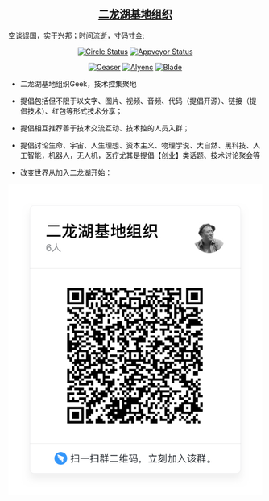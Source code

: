 <h2 align="center">
    <a href="http://www.twodragonlake.com/">二龙湖基地组织</a>
</h2>

空谈误国，实干兴邦；时间流逝，寸码寸金;

<p align="center">
  <a href="http://www.twodragonlake.com"><img alt="Circle Status" src="https://img.shields.io/badge/%E7%BB%84%E7%BB%87-TwoDragonLake-blue.svg?longCache=true&style=for-the-badge&logo=github"></a>
  <a href="http://shang.qq.com/wpa/qunwpa?idkey=c9e6bc3231a1a72378cf9d5354096ca7fcd07dc9105b39fd74f2f859558c3a8a"><img alt="Appveyor Status" src="https://img.shields.io/badge/qq-542414498-orange.svg?longCache=true&style=for-the-badge&logo=data%3Aimages%2Ftencentqq.svg%3B"></a>
</p>

<p align="center">
  <a href="https://github.com/1156721874"><img alt="Ceaser" src="https://img.shields.io/badge/java-CeaserWang-lightgrey.svg?longCache=true&style=popout-square"></a>
  <a href="https://github.com/alyenc/"><img alt="Alyenc" src="https://img.shields.io/badge/java-Alyenc-lightgrey.svg?longCache=true&style=popout-square"></a>
  <a href="https://github.com/BladeCode/"><img alt="Blade" src="https://img.shields.io/badge/android-BladeCode-lightgrey.svg?longCache=true&style=popout-square"></a>
</p>

 - 二龙湖基地组织Geek，技术控集聚地
 - 提倡包括但不限于以文字、图片、视频、音频、代码（提倡开源）、链接（提倡技术）、红包等形式技术分享；
 - 提倡相互推荐善于技术交流互动、技术控的人员入群；
 - 提倡讨论生命、宇宙、人生理想、资本主义、物理学说、大自然、黑科技、人工智能，机器人，无人机，医疗尤其是提倡【创业】类话题、技术讨论聚会等

-  改变世界从加入二龙湖开始：

![钉钉群](images/ding.jpg)

